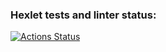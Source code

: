 ### Hexlet tests and linter status:
[![Actions Status](https://github.com/denischugunov/js-react-development-project-12/actions/workflows/hexlet-check.yml/badge.svg)](https://github.com/denischugunov/js-react-development-project-12/actions)